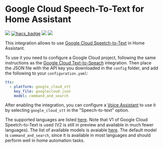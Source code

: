 # Google Cloud Speech-To-Text for Home Assistant

[![](https://img.shields.io/github/release/chatziko/ha-google-cloud-tts/all.svg?style=for-the-badge)](https://github.com/chatziko/ha-google-cloud-tts/releases)
[![hacs_badge](https://img.shields.io/badge/HACS-Default-41BDF5.svg?style=for-the-badge)](https://github.com/hacs/integration)
[![](https://img.shields.io/badge/MAINTAINER-%40chatziko-red?style=for-the-badge)](https://github.com/chatziko)
[![](https://img.shields.io/badge/COMMUNITY-FORUM-success?style=for-the-badge)](https://community.home-assistant.io)


This integration allows to use [Google Cloud Speetch-to-Text](https://cloud.google.com/speech-to-text) in Home Assistant.

To use it you need to configure a Google Cloud project, following the same instructions as the
[Google Cloud Text-to-Speach](https://www.home-assistant.io/integrations/google_cloud) integration.
Then place the JSON file with the API key you downloaded in the `config` folder, and add the following to your `configuration.yaml`:

```yaml
tts:
  - platform: google_cloud_stt
    key_file: googlecloud.json
    model: command_and_search
```

After enabling the integration, you can configure a [Voice Assistant](https://www.home-assistant.io/blog/2023/04/27/year-of-the-voice-chapter-2/#composing-voice-assistants)
to use it by selecting `google_cloud_stt` in the "Speech-to-text" option.

The supported languages are listed [here](https://cloud.google.com/speech-to-text/docs/speech-to-text-supported-languages).
Note that V1 of Google Cloud Speetch-to-Text is used (V2 is still in preview and available in much fewer languages).
The list of available models is avaiable [here](https://cloud.google.com/speech-to-text/docs/speech-to-text-requests#select-model). The default model
is `command_and_search`, since it is available in most languages and should perform well in home automation tasks.


